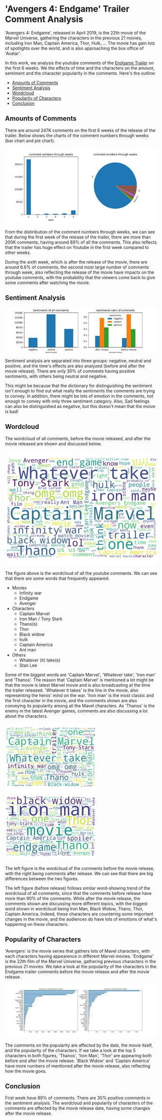 # 'Avengers 4: Endgame' Trailer Comment Analysis

'Avengers 4: Endgame', released in April 2019, is the 22th movie of the Marvel Universe, gathering the characters in the previous 21 movies, including Iron Man, Captain America, Thor, Hulk, ... The movie has gain lots of spotlights over the world, and is also approaching the box office of 'Avatar'. 

In this work, we analysis the youtube comments of the [Endgame Trailer](https://www.youtube.com/watch?v=TcMBFSGVi1c) on the first 6 weeks. We the effects of time and the characters on the amount, sentiment and the character popularity in the comments. Here's the outline: 

- [Amounts of Comments](#Amounts_of_Comments)
- [Sentiment Analysis](#Sentiment_Analysis)
- [Wordcloud](#Wordcloud)
- [Popularity of Characters](#Popularity_of_Characters)
- [Conclusion](#Conclusion)

## Amounts of Comments

There are around 247K comments on the first 6 weeks of the release of the trailer. Below shows the charts of the comment numbers through weeks (bar chart and pie chart).

![](Comment_nums.jpg)

From the distiribution of the comment numbers through weeks, we can see that during the first week of the release of the trailer, there are more than 200K comments, having around 89% of all the comments. This also reflects that the trailer has huge effect on Youtube in the first week compared to other weeks.  

During the sixth week, which is after the release of the movie, there are around 6.6% of comments, the second most large number of comments through week, also reflecting the release of the movie have impacts on the youtube comments, with the probability that the viewers come back to give some comments after watching the movie.

## Sentiment Analysis

![](Sentiments.jpg)

Sentiment analysis are separated into three groups: negative, neutral and positive, and the time's effects are also analyzed (before and after the movie release). There are only 30% of comments having positive sentiments, with others being neutral and negative. 

This might be because that the dictionary for distinguishing the sentiment isn't enough to find out what really the sentiments the comments are trying to convey. In addition, there might be lots of emotion in the comments, not enough to convey with only three sentiment category. Also, Sad feelings can also be distinguished as negative, but this doesn't mean that the moive is bad!

## Wordcloud

The wordcloud of all comments, before the movie released, and after the movie released are shown and discussed below.

<img src="wordcloud_avengers__alltime.jpg" alt="drawing" width="540"/>

The figure above is the wordcloud of all the youtube comments. We can see that there are some words that frequently appeared:

- Movies
	- Infinity war
	- Endgame
	- Avenger
- Characters
	- Captain Marvel
	- Iron Man / Tony Stark
	- Thano(s)
	- Thor
	- Black widow
	- hulk
	- Captain America
	- Ant man
- Others
	- Whatever (it) take(s)
	- Stan Lee

Some of the biggest words are 'Captain Marvel', 'Whatever take', 'Iron man' and 'Thanos'. The reason that 'Captain Marvel' is mentioned a lot might be that the movie is latest Marvel movie and is also broadcasting at the time the trailer released. 'Whatever it takes' is the line in the movie, also representing the heros' mind on the war. 'Iron man' is the most classic and the first character in the movie, and the comments shown are also conveying its popularity among all the Mavel characters. As 'Thanos' is the enemy in the latest Avenger games, comments are also discussing a lot about the characters.  

<img src="wordcloud_avengers__before.jpg" alt="drawing" width="300"/>
<img src="wordcloud_avengers__w6.jpg" alt="drawing" width="300"/>   

The left figure is the wordcloud of the comments before the movie release, with the right being comments after release. We can see that there are big differences between the two figures. 

The left figure (before release) follows similar word-showing trend of the wordcloud of all comments, since that the comments before release have more than 90% of the comments. While after the movie release, the comments shown are discussing more different topics, with the biggest word shown in wordcloud being Iron Man, Black Widow, Thano, Thor, Captain America. Indeed, these characters are countering some important changes in the movie, and the audiences do have lots of emotions of what's happening on these characters.

## Popularity of Characters

'Avengers' is the movie series that gathers lots of Mavel characters, with each characters having appearence in different Marvel movies. 'Endgame' is the 22th film of the Marvel Universe, gathering previous characters in the previous 21 movies. We
take a look at the popularity of the characters in the Endgame trailer comments before the movie release and after the movie release.

![](PopularityofCharcs.jpg)

The comments on the popularity are affected by the date, the movie itself, and the popularity of the characters. If we take a look at the top 5 characters in both figures, 'Thanos', 'Iron Man', 'Thor' are appearing both before and after the movie release. 'Black Widow' and 'Captain America' have more numbers of mentioned after the movie release, also reflecting how the movie goes.

## Conclusion

First week have 89% of comments. There are 30% positive comments in the sentiment analysis. The wordcloud and popularity of characters of the comments are affected by the movie release date, having some changes after the movie release.
